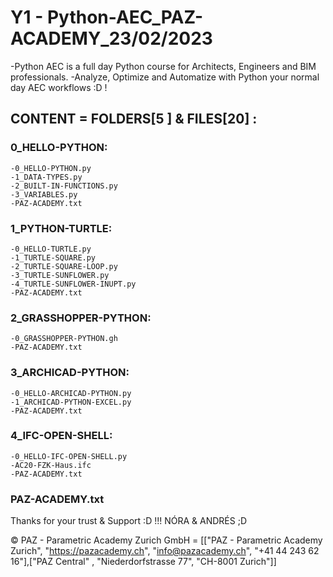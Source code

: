 # Y1 - Python-AEC_PAZ-ACADEMY_23/02/2023
   -Python AEC is a full day Python course for Architects, Engineers and BIM professionals.
   -Analyze, Optimize and Automatize with Python your normal day AEC workflows :D !

## CONTENT = FOLDERS[5 ] & FILES[20] :

### 0_HELLO-PYTHON:
	-0_HELLO-PYTHON.py
	-1_DATA-TYPES.py
	-2_BUILT-IN-FUNCTIONS.py
	-3_VARIABLES.py
	-PAZ-ACADEMY.txt
### 1_PYTHON-TURTLE:
	-0_HELLO-TURTLE.py
	-1_TURTLE-SQUARE.py
	-2_TURTLE-SQUARE-LOOP.py
	-3_TURTLE-SUNFLOWER.py
	-4_TURTLE-SUNFLOWER-INUPT.py
	-PAZ-ACADEMY.txt
### 2_GRASSHOPPER-PYTHON:
	-0_GRASSHOPPER-PYTHON.gh
	-PAZ-ACADEMY.txt
### 3_ARCHICAD-PYTHON:
	-0_HELLO-ARCHICAD-PYTHON.py
	-1_ARCHICAD-PYTHON-EXCEL.py
	-PAZ-ACADEMY.txt
### 4_IFC-OPEN-SHELL:
	-0_HELLO-IFC-OPEN-SHELL.py
	-AC20-FZK-Haus.ifc
	-PAZ-ACADEMY.txt
### PAZ-ACADEMY.txt

Thanks for your trust & Support :D !!!
NÓRA & ANDRÉS ;D

© PAZ - Parametric Academy Zurich GmbH = [["PAZ - Parametric Academy Zurich", "https://pazacademy.ch", "info@pazacademy.ch", "+41 44 243 62 16"],["PAZ Central" , "Niederdorfstrasse 77", "CH-8001 Zurich"]]
